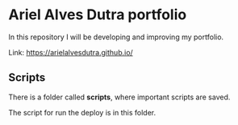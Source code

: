 # Ariel Alves Dutra portfolio

In this repository I will be developing and improving my portfolio.

Link: https://arielalvesdutra.github.io/

## Scripts

There is a folder called **scripts**, where important scripts are saved.

The script for run the deploy is in this folder.
